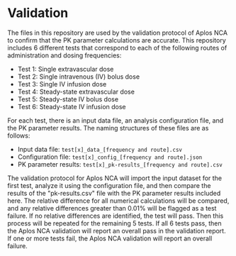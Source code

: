 # Validation
The files in this repository are used by the validation protocol of Aplos NCA to confirm that the PK parameter calculations are accurate. This repository includes 6 different tests that correspond to each of the following routes of administration and dosing frequencies:

* Test 1: Single extravascular dose
* Test 2: Single intravenous (IV) bolus dose
* Test 3: Single IV infusion dose
* Test 4: Steady-state extravascular dose
* Test 5: Steady-state IV bolus dose
* Test 6: Steady-state IV infusion dose

For each test, there is an input data file, an analysis configuration file, and the PK parameter results. The naming structures of these files are as follows:
* Input data file: `test[x]_data_[frequency and route].csv`
* Configuration file: `test[x]_config_[frequency and route].json`
* PK parameter results: `test[x]_pk-results_[frequency and route].csv`

The validation protocol for Aplos NCA will import the input dataset for the first test, analyze it using the configuration file, and then compare the results of the "pk-results.csv" file with the PK parameter results included here. The relative difference for all numerical calculations will be compared, and any relative differences greater than 0.01% will be flagged as a test failure. If no relative differences are identified, the test will pass. Then this process will be repeated for the remaining 5 tests. If all 6 tests pass, then the Aplos NCA validation will report an overall pass in the validation report. If one or more tests fail, the Aplos NCA validation will report an overall failure.
